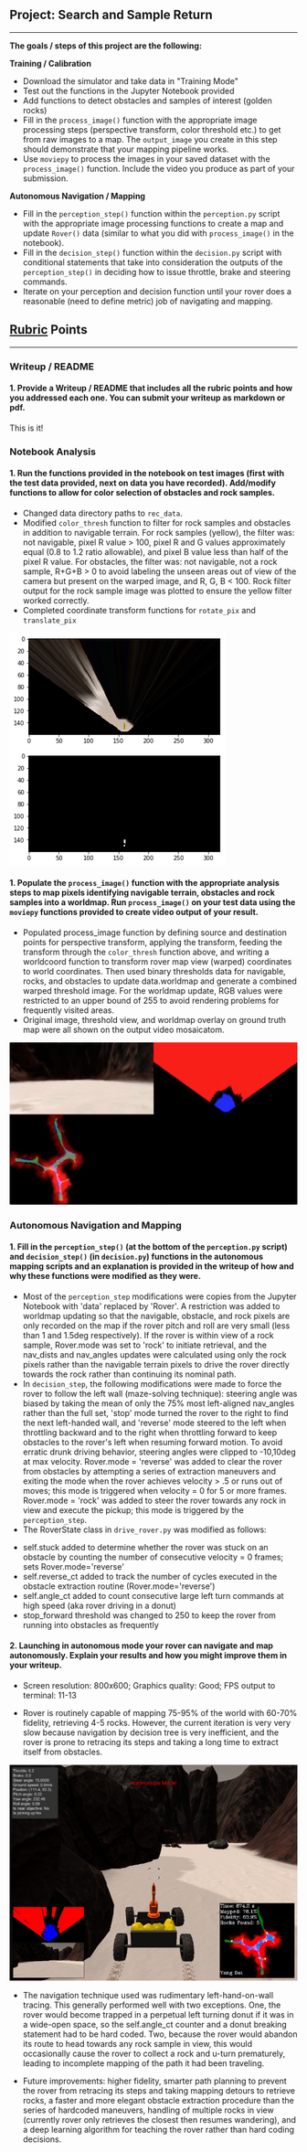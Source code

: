 ## Project: Search and Sample Return
---


**The goals / steps of this project are the following:**  

**Training / Calibration**  

* Download the simulator and take data in "Training Mode"
* Test out the functions in the Jupyter Notebook provided
* Add functions to detect obstacles and samples of interest (golden rocks)
* Fill in the `process_image()` function with the appropriate image processing steps (perspective transform, color threshold etc.) to get from raw images to a map.  The `output_image` you create in this step should demonstrate that your mapping pipeline works.
* Use `moviepy` to process the images in your saved dataset with the `process_image()` function.  Include the video you produce as part of your submission.

**Autonomous Navigation / Mapping**

* Fill in the `perception_step()` function within the `perception.py` script with the appropriate image processing functions to create a map and update `Rover()` data (similar to what you did with `process_image()` in the notebook). 
* Fill in the `decision_step()` function within the `decision.py` script with conditional statements that take into consideration the outputs of the `perception_step()` in deciding how to issue throttle, brake and steering commands. 
* Iterate on your perception and decision function until your rover does a reasonable (need to define metric) job of navigating and mapping.  

[//]: # (Image References)

[image1]: ./misc/rover_image.jpg
[image2]: ./calibration_images/example_grid1.jpg
[image3]: ./calibration_images/example_rock1.jpg 

## [Rubric](https://review.udacity.com/#!/rubrics/916/view) Points

---
### Writeup / README

#### 1. Provide a Writeup / README that includes all the rubric points and how you addressed each one.  You can submit your writeup as markdown or pdf.  

This is it!

### Notebook Analysis
#### 1. Run the functions provided in the notebook on test images (first with the test data provided, next on data you have recorded). Add/modify functions to allow for color selection of obstacles and rock samples.
* Changed data directory paths to `rec_data`.  
* Modified `color_thresh` function to filter for rock samples and obstacles in addition to navigable terrain.  For rock samples (yellow), the filter was: not navigable, pixel R value > 100, pixel R and G values approximately equal (0.8 to 1.2 ratio allowable), and pixel B value less than half of the pixel R value.  For obstacles, the filter was: not navigable, not a rock sample, R+G+B > 0 to avoid labeling the unseen areas out of view of the camera but present on the warped image, and R, G, B &lt; 100.  Rock filter output for the rock sample image was plotted to ensure the yellow filter worked correctly. 
* Completed coordinate transform functions for `rotate_pix` and `translate_pix`

![Warped Rock](writeup_img/rockwarp.png)
![Filtered Rock](writeup_img/rockfilter.png)

#### 1. Populate the `process_image()` function with the appropriate analysis steps to map pixels identifying navigable terrain, obstacles and rock samples into a worldmap.  Run `process_image()` on your test data using the `moviepy` functions provided to create video output of your result. 
* Populated process_image function by defining source and destination points for perspective transform, applying the transform, feeding the transform through the `color_thresh` function above, and writing a worldcoord function to transform rover map view (warped) coordinates to world coordinates.  Then used binary thresholds data for navigable, rocks, and obstacles to update data.worldmap and generate a combined warped threshold image.  For the worldmap update, RGB values were restricted to an upper bound of 255 to avoid rendering problems for frequently visited areas.
* Original image, threshold view, and worldmap overlay on ground truth map were all shown on the output video mosaicatom.

![Last Frame](writeup_img/videoframe.png)

### Autonomous Navigation and Mapping

#### 1. Fill in the `perception_step()` (at the bottom of the `perception.py` script) and `decision_step()` (in `decision.py`) functions in the autonomous mapping scripts and an explanation is provided in the writeup of how and why these functions were modified as they were.
* Most of the `perception_step` modifications were copies from the Jupyter Notebook with 'data' replaced by 'Rover'.  A restriction was added to worldmap updating so that the navigable, obstacle, and rock pixels are only recorded on the map if the rover pitch and roll are very small (less than 1 and 1.5deg respectively).  If the rover is within view of a rock sample, Rover.mode was set to 'rock' to initiate retrieval, and the nav_dists and nav_angles updates were calculated using only the rock pixels rather than the navigable terrain pixels to drive the rover directly towards the rock rather than continuing its nominal path.
* In `decision_step`, the following modifications were made to force the rover to follow the left wall (maze-solving technique): steering angle was biased by taking the mean of only the 75% most left-aligned nav_angles rather than the full set, 'stop' mode turned the rover to the right to find the next left-handed wall, and 'reverse' mode steered to the left when throttling backward and to the right when throttling forward to keep obstacles to the rover's left when resuming forward motion.  To avoid erratic drunk driving behavior, steering angles were clipped to -10,10deg at max velocity.  Rover.mode = 'reverse' was added to clear the rover from obstacles by attempting a series of extraction maneuvers and exiting the mode when the rover achieves velocity > .5 or runs out of moves; this mode is triggered when velocity = 0 for 5 or more frames.  Rover.mode = 'rock' was added to steer the rover towards any rock in view and execute the pickup; this mode is triggered by the `perception_step`.
* The RoverState class in `drive_rover.py` was modified as follows: 
- self.stuck added to determine whether the rover was stuck on an obstacle by counting the number of consecutive velocity = 0 frames; sets Rover.mode='reverse'
- self.reverse_ct added to track the number of cycles executed in the obstacle extraction routine (Rover.mode='reverse')
- self.angle_ct added to count consecutive large left turn commands at high speed (aka rover driving in a donut)
- stop_forward threshold was changed to 250 to keep the rover from running into obstacles as frequently

#### 2. Launching in autonomous mode your rover can navigate and map autonomously.  Explain your results and how you might improve them in your writeup.  
* Screen resolution: 800x600; Graphics quality: Good; FPS output to terminal: 11-13

* Rover is routinely capable of mapping 75-95% of the world with 60-70% fidelity, retrieving 4-5 rocks.  However, the current iteration is very very slow because navigation by decision tree is very inefficient, and the rover is prone to retracing its steps and taking a long time to extract itself from obstacles.

![Autonomous](writeup_img/auto.png)

* The navigation technique used was rudimentary left-hand-on-wall tracing.  This generally performed well with two exceptions.  One, the rover would become trapped in a perpetual left turning donut if it was in a wide-open space, so the self.angle_ct counter and a donut breaking statement had to be hard coded.  Two, because the rover would abandon its route to head towards any rock sample in view, this would occasionally cause the rover to collect a rock and u-turn prematurely, leading to incomplete mapping of the path it had been traveling.

* Future improvements: higher fidelity, smarter path planning to prevent the rover from retracing its steps and taking mapping detours to retrieve rocks, a faster and more elegant obstacle extraction procedure than the series of hardcoded maneuvers, handling of multiple rocks in view (currently rover only retrieves the closest then resumes wandering), and a deep learning algorithm for teaching the rover rather than hard coding decisions.




